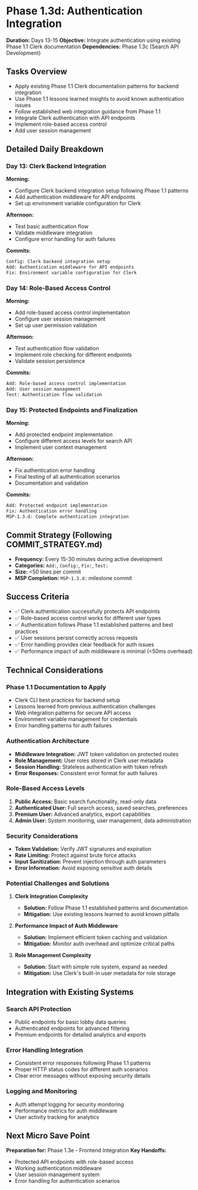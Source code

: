 # Phase 1.3d: Authentication Integration

**Duration:** Days 13-15
**Objective:** Integrate authentication using existing Phase 1.1 Clerk documentation
**Dependencies:** Phase 1.3c (Search API Development)

## Tasks Overview
- Apply existing Phase 1.1 Clerk documentation patterns for backend integration
- Use Phase 1.1 lessons learned insights to avoid known authentication issues
- Follow established web integration guidance from Phase 1.1
- Integrate Clerk authentication with API endpoints
- Implement role-based access control
- Add user session management

## Detailed Daily Breakdown

### **Day 13: Clerk Backend Integration**
**Morning:**
- Configure Clerk backend integration setup following Phase 1.1 patterns
- Add authentication middleware for API endpoints
- Set up environment variable configuration for Clerk

**Afternoon:**
- Test basic authentication flow
- Validate middleware integration
- Configure error handling for auth failures

**Commits:**
```bash
Config: Clerk backend integration setup
Add: Authentication middleware for API endpoints
Fix: Environment variable configuration for Clerk
```

### **Day 14: Role-Based Access Control**
**Morning:**
- Add role-based access control implementation
- Configure user session management
- Set up user permission validation

**Afternoon:**
- Test authentication flow validation
- Implement role checking for different endpoints
- Validate session persistence

**Commits:**
```bash
Add: Role-based access control implementation
Add: User session management
Test: Authentication flow validation
```

### **Day 15: Protected Endpoints and Finalization**
**Morning:**
- Add protected endpoint implementation
- Configure different access levels for search API
- Implement user context management

**Afternoon:**
- Fix authentication error handling
- Final testing of all authentication scenarios
- Documentation and validation

**Commits:**
```bash
Add: Protected endpoint implementation
Fix: Authentication error handling
MSP-1.3.d: Complete authentication integration
```

## Commit Strategy (Following COMMIT_STRATEGY.md)
- **Frequency:** Every 15-30 minutes during active development
- **Categories:** `Add:`, `Config:`, `Fix:`, `Test:`
- **Size:** <50 lines per commit
- **MSP Completion:** `MSP-1.3.d:` milestone commit

## Success Criteria
- ✅ Clerk authentication successfully protects API endpoints
- ✅ Role-based access control works for different user types
- ✅ Authentication follows Phase 1.1 established patterns and best practices
- ✅ User sessions persist correctly across requests
- ✅ Error handling provides clear feedback for auth issues
- ✅ Performance impact of auth middleware is minimal (<50ms overhead)

## Technical Considerations

### **Phase 1.1 Documentation to Apply**
- Clerk CLI best practices for backend setup
- Lessons learned from previous authentication challenges
- Web integration patterns for secure API access
- Environment variable management for credentials
- Error handling patterns for auth failures

### **Authentication Architecture**
- **Middleware Integration:** JWT token validation on protected routes
- **Role Management:** User roles stored in Clerk user metadata
- **Session Handling:** Stateless authentication with token refresh
- **Error Responses:** Consistent error format for auth failures

### **Role-Based Access Levels**
1. **Public Access:** Basic search functionality, read-only data
2. **Authenticated User:** Full search access, saved searches, preferences
3. **Premium User:** Advanced analytics, export capabilities
4. **Admin User:** System monitoring, user management, data administration

### **Security Considerations**
- **Token Validation:** Verify JWT signatures and expiration
- **Rate Limiting:** Protect against brute force attacks
- **Input Sanitization:** Prevent injection through auth parameters
- **Error Information:** Avoid exposing sensitive auth details

### **Potential Challenges and Solutions**
1. **Clerk Integration Complexity**
   - **Solution:** Follow Phase 1.1 established patterns and documentation
   - **Mitigation:** Use existing lessons learned to avoid known pitfalls

2. **Performance Impact of Auth Middleware**
   - **Solution:** Implement efficient token caching and validation
   - **Mitigation:** Monitor auth overhead and optimize critical paths

3. **Role Management Complexity**
   - **Solution:** Start with simple role system, expand as needed
   - **Mitigation:** Use Clerk's built-in user metadata for role storage

## Integration with Existing Systems

### **Search API Protection**
- Public endpoints for basic lobby data queries
- Authenticated endpoints for advanced filtering
- Premium endpoints for detailed analytics and exports

### **Error Handling Integration**
- Consistent error responses following Phase 1.1 patterns
- Proper HTTP status codes for different auth scenarios
- Clear error messages without exposing security details

### **Logging and Monitoring**
- Auth attempt logging for security monitoring
- Performance metrics for auth middleware
- User activity tracking for analytics

## Next Micro Save Point
**Preparation for:** Phase 1.3e - Frontend Integration
**Key Handoffs:**
- Protected API endpoints with role-based access
- Working authentication middleware
- User session management system
- Error handling for authentication scenarios